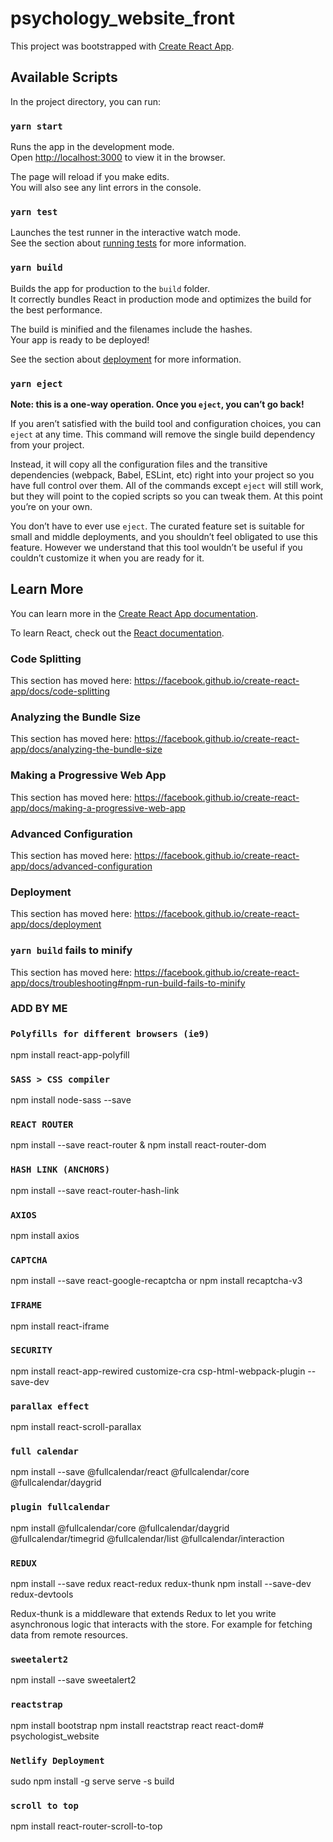 # psychology_website_front

This project was bootstrapped with [Create React App](https://github.com/facebook/create-react-app).

## Available Scripts

In the project directory, you can run:

### `yarn start`

Runs the app in the development mode.<br />
Open [http://localhost:3000](http://localhost:3000) to view it in the browser.

The page will reload if you make edits.<br />
You will also see any lint errors in the console.

### `yarn test`

Launches the test runner in the interactive watch mode.<br />
See the section about [running tests](https://facebook.github.io/create-react-app/docs/running-tests) for more information.

### `yarn build`

Builds the app for production to the `build` folder.<br />
It correctly bundles React in production mode and optimizes the build for the best performance.

The build is minified and the filenames include the hashes.<br />
Your app is ready to be deployed!

See the section about [deployment](https://facebook.github.io/create-react-app/docs/deployment) for more information.

### `yarn eject`

**Note: this is a one-way operation. Once you `eject`, you can’t go back!**

If you aren’t satisfied with the build tool and configuration choices, you can `eject` at any time. This command will remove the single build dependency from your project.

Instead, it will copy all the configuration files and the transitive dependencies (webpack, Babel, ESLint, etc) right into your project so you have full control over them. All of the commands except `eject` will still work, but they will point to the copied scripts so you can tweak them. At this point you’re on your own.

You don’t have to ever use `eject`. The curated feature set is suitable for small and middle deployments, and you shouldn’t feel obligated to use this feature. However we understand that this tool wouldn’t be useful if you couldn’t customize it when you are ready for it.

## Learn More

You can learn more in the [Create React App documentation](https://facebook.github.io/create-react-app/docs/getting-started).

To learn React, check out the [React documentation](https://reactjs.org/).

### Code Splitting

This section has moved here: https://facebook.github.io/create-react-app/docs/code-splitting

### Analyzing the Bundle Size

This section has moved here: https://facebook.github.io/create-react-app/docs/analyzing-the-bundle-size

### Making a Progressive Web App

This section has moved here: https://facebook.github.io/create-react-app/docs/making-a-progressive-web-app

### Advanced Configuration

This section has moved here: https://facebook.github.io/create-react-app/docs/advanced-configuration

### Deployment

This section has moved here: https://facebook.github.io/create-react-app/docs/deployment

### `yarn build` fails to minify

This section has moved here: https://facebook.github.io/create-react-app/docs/troubleshooting#npm-run-build-fails-to-minify

### ADD BY ME

### `Polyfills for different browsers (ie9)`
npm install react-app-polyfill

### `SASS > CSS compiler`
npm install node-sass --save

### `REACT ROUTER`
npm install --save react-router & npm install react-router-dom

### `HASH LINK (ANCHORS)`
npm install --save react-router-hash-link

### `AXIOS`
npm install axios

### `CAPTCHA`
npm install --save react-google-recaptcha
or 
npm install recaptcha-v3

### `IFRAME`
npm install react-iframe

### `SECURITY`
npm install react-app-rewired customize-cra csp-html-webpack-plugin --save-dev

### `parallax effect`
npm install react-scroll-parallax

### `full calendar`
npm install --save @fullcalendar/react @fullcalendar/core @fullcalendar/daygrid

### `plugin fullcalendar`
npm install @fullcalendar/core @fullcalendar/daygrid @fullcalendar/timegrid @fullcalendar/list
@fullcalendar/interaction

### `REDUX`
npm install --save redux react-redux redux-thunk
npm install --save-dev redux-devtools

Redux-thunk is a middleware that extends Redux to let you write asynchronous logic that interacts with the store. For example for fetching data from remote resources.

### `sweetalert2`
npm install --save sweetalert2

### `reactstrap`
npm install bootstrap
npm install reactstrap react react-dom# psychologist_website

### `Netlify Deployment`
sudo npm install -g serve
serve -s build

### `scroll to top`
npm install react-router-scroll-to-top